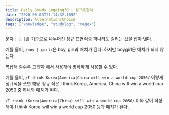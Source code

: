 ```yaml
---
title: Daily Study Logging30 - 정규표현식
date: "2020-06-03T21:14:32.169Z"
description: Alternation/Choice
tags: ["knowledge", "studylog", "regex"] 
---
```


문자 `|` 는 `|`를 기준으로 나누어진 정규 표현식중 하나라도 걸리는 것을 잡아 낸다. 

예를 들어, `/boy | girl/`은 boy, girl과 매치가 된다. 하지만 boygirl은 매치가 되지 않는다.

복잡해 질수록 그룹화 해서 사용해야 명확하게 사용할 수 있다. 

예를 들어, `/I think Korea|America|China will win a world cup 2050/` 이렇게 정규식을 쓰면 해당 정규 식은 I think Korea, America, China will win a world cup 2050 중 하나와 매치가 된다. 

`/I think (Korea|America|China) will win a world cup 2050/` 이와 같이 작성해야 I think Korea will win a world cup 2050 등과 매치가 된다. 



